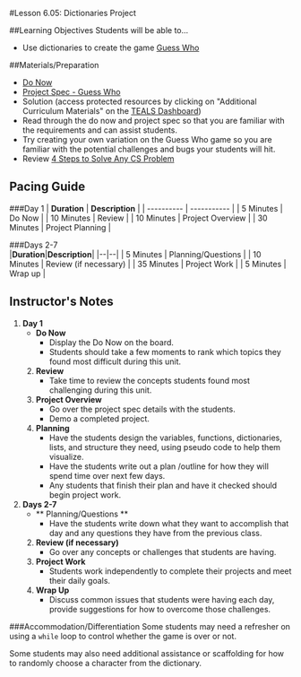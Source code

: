 #Lesson 6.05: Dictionaries Project

##Learning Objectives
Students will be able to...

* Use dictionaries to create the game [Guess Who]

##Materials/Preparation
* [Do Now]
* [Project Spec - Guess Who]
* Solution (access protected resources by clicking on "Additional Curriculum Materials" on the [TEALS Dashboard])
*  Read through the do now and project spec so that you are familiar with the requirements and can assist students.
* Try creating your own variation on the Guess Who game so you are familiar with the potential challenges and bugs your students will hit.
* Review [4 Steps to Solve Any CS Problem]

## Pacing Guide
###Day 1
| **Duration**   | **Description** |
| ---------- | ----------- |
| 5 Minutes  | Do Now      |
| 10 Minutes | Review      |
| 10 Minutes | Project Overview        |
| 30 Minutes | Project Planning     |

###Days 2-7              
|**Duration**|**Description**|
|--|--|
| 5 Minutes  | Planning/Questions      |
| 10 Minutes | Review (if necessary)      |
| 35 Minutes | Project Work        |
| 5 Minutes | Wrap up     |
## Instructor's Notes
1. **Day 1** 
	* **Do Now**
	    * Display the Do Now on the board. 
	    * Students should take a few moments to rank which topics they found most difficult during this unit.
	2. **Review**
		* Take time to review the concepts students found most challenging during this unit. 
	3. **Project Overview**	
		* Go over the project spec details with the students.
		* Demo a completed project.
	4. **Planning**
		* Have the students design the variables, functions, dictionaries, lists, and structure they need, using pseudo code to help them visualize.
		* Have the students write out a plan /outline for how they will spend time over next few days.
		* Any students that finish their plan and have it checked should begin project work.
2. **Days 2-7**
	* ** Planning/Questions **
		* Have the students write down what they want to accomplish that day and any questions they have from the previous class.
	2. **Review (if necessary)** 
		* Go over any concepts or challenges that students are having.
	3. **Project Work** 
		* Students work independently to complete their projects and meet their daily goals.
	4. **Wrap Up**
		* Discuss common issues that students were having each day, provide suggestions for how to overcome those challenges.

###Accommodation/Differentiation
Some students may need a refresher on using a `while` loop to control whether the game is over or not. 

Some students may also need additional assistance or scaffolding for how to randomly choose a character from the dictionary.


[Do Now]: do_now.md
[Project Spec - Guess Who]: project.md
[TEALS Dashboard]:http:/www.tealsk12.org/dashboard

[Guess Who]:https://en.wikipedia.org/wiki/Guess_Who%3F
[4 Steps to Solve Any CS Problem]:https://github.com/TEALS-IntroCS/2nd-semester-introduction-to-computer-science-principles/raw/master/units/4%20Steps%20to%20Solve%20Any%20CS%20Problem.pdf
